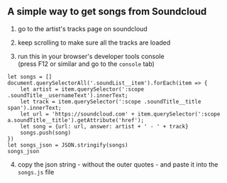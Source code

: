 ## A simple way to get songs from Soundcloud

1. go to the artist's tracks page on soundcloud

2. keep scrolling to make sure all the tracks are loaded

3. run this in your browser's developer tools console  
(press F12 or similar and go to the `console` tab)

```
let songs = []
document.querySelectorAll('.soundList__item').forEach(item => {
    let artist = item.querySelector(':scope .soundTitle__usernameText').innerText;
    let track = item.querySelector(':scope .soundTitle__title span').innerText;
    let url = 'https://soundcloud.com' + item.querySelector(':scope a.soundTitle__title').getAttribute('href');
    let song = {url: url, answer: artist + ' - ' + track}
    songs.push(song)
})
let songs_json = JSON.stringify(songs)
songs_json
```

4. copy the json string - without the outer quotes - and paste it into the `songs.js` file
